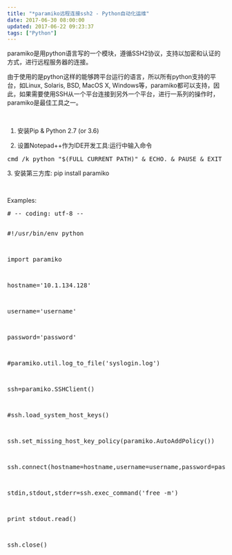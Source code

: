```yaml
---
title: "*paramiko远程连接ssh2 - Python自动化运维"
date: 2017-06-30 08:00:00
updated: 2017-06-22 09:23:37
tags: ["Python"]
---
```

<p>paramiko是用python语言写的一个模块，遵循SSH2协议，支持以加密和认证的方式，进行远程服务器的连接。</p><p>由于使用的是python这样的能够跨平台运行的语言，所以所有python支持的平台，如Linux, Solaris, BSD, MacOS X, Windows等，paramiko都可以支持，因此，如果需要使用SSH从一个平台连接到另外一个平台，进行一系列的操作时，paramiko是最佳工具之一。<br/></p><p><br/></p><ol class=" list-paddingleft-2" style="list-style-type: decimal;"><li><p>安装Pip &amp; Python 2.7 (or 3.6)</p></li><li><p>设置Notepad++作为IDE开发工具:运行中输入命令&nbsp;</p></li></ol><pre class="brush:bash;toolbar:false">cmd&nbsp;/k&nbsp;python&nbsp;&quot;$(FULL_CURRENT_PATH)&quot;&nbsp;&amp;&nbsp;ECHO.&nbsp;&amp;&nbsp;PAUSE&nbsp;&amp;&nbsp;EXIT</pre><p>3. 安装第三方库:&nbsp;pip install paramiko</p><p><br/></p><p>Examples:</p><pre class="brush:python;toolbar:false">#&nbsp;--&nbsp;coding:&nbsp;utf-8&nbsp;--
#!/usr/bin/env&nbsp;python
import&nbsp;paramiko

hostname=&#39;10.1.134.128&#39;
username=&#39;username&#39;
password=&#39;password&#39;
#paramiko.util.log_to_file(&#39;syslogin.log&#39;)

ssh=paramiko.SSHClient()
#ssh.load_system_host_keys()
ssh.set_missing_host_key_policy(paramiko.AutoAddPolicy())
ssh.connect(hostname=hostname,username=username,password=password)
stdin,stdout,stderr=ssh.exec_command(&#39;free&nbsp;-m&#39;)
print&nbsp;stdout.read()
ssh.close()</pre><p><br/></p><p><br/></p>
